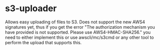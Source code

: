 s3-uploader
===========

Allows easy uploading of files to S3. Does not support the new AWS4 signatures
yet, thus if you get the error "The authorization mechanism you have provided
is not supported. Please use AWS4-HMAC-SHA256." you need to either implement
this or use awscli/mc/s3cmd or any other tool to perform the upload that
supports this.
